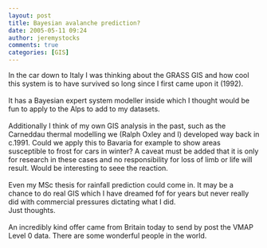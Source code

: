 ```yaml
---
layout: post
title: Bayesian avalanche prediction?
date: 2005-05-11 09:24
author: jeremystocks
comments: true
categories: [GIS]
---
```

In the car down to Italy I was thinking about the GRASS GIS and how cool this system is to have survived so long since I first came upon it (1992).<br /><br />It has a Bayesian expert system modeller inside which I thought would be fun to apply to the Alps to add to my datasets.<br /><br />Additionally I think of my own GIS analysis in the past, such as the Carneddau thermal modelling we (Ralph Oxley and I) developed way back in c.1991. Could we apply this to Bavaria for example to show areas susceptible to frost for cars in winter? A caveat must be added that it is only for research in these cases and no responsibility for loss of limb or life will result. Would be interesting to seee the reaction.<br /><br />Even my MSc thesis for rainfall prediction could come in. It may be a chance to do real GIS which I have dreamed fof for years but never really did with commercial pressures dictating what I did.<br />Just thoughts.<br /><br />An incredibly kind offer came from Britain today to send by post the VMAP Level 0 data. There are some wonderful people in the world.
